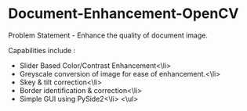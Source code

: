 # Document-Enhancement-OpenCV

Problem Statement - Enhance the quality of document image.

Capabilities include : 
<ul>
  <li>Slider Based Color/Contrast Enhancement<\li>
  <li>Greyscale conversion of image for ease of enhancement.<\li>
  <li>Skey & tilt correction<\li>
  <li>Border identification & correction<\li>
  <li>Simple GUI using PySide2<\li>
 <\ul>
